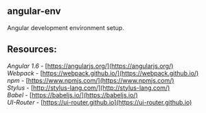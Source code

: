 ## angular-env

Angular development environment setup.

## Resources:

_Angular 1.6_ - [https://angularjs.org/](https://angularjs.org/)  
_Webpack_ - [https://webpack.github.io/](https://webpack.github.io/)  
_npm_ - [https://www.npmjs.com/](https://www.npmjs.com/)  
_Stylus_ - [http://stylus-lang.com/](http://stylus-lang.com/)  
_Babel_ - [https://babeljs.io/](https://babeljs.io/)  
_UI-Router_ - [https://ui-router.github.io](https://ui-router.github.io)  
